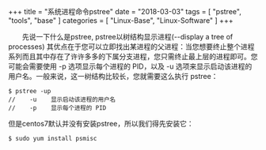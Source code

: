 +++
title = "系统进程命令pstree"
date = "2018-03-03"
tags = [ "pstree", "tools", "base" ]
categories = [
    "Linux-Base",
    "Linux-Software"
]
+++

　　先说一下什么是pstree, pstree以树结构显示进程(--display a tree of processes)
其优点在于您可以立即找出某进程的父进程：当您想要终止整个进程系列而且其中存在了许许多多的下属分支进程，您只需终止最上层的进程即可。您可能会需要使用 -p 选项显示每个进程的 PID，以及 -u 选项来显示启动该进程的用户名。一般来说，这一树结构比较长，您就需要这么执行 pstree：

```shell
$ pstree -up
//    -u    显示启动该进程的用户名
//    -p    显示每个进程的 PID
```
但是centos7默认并没有安装pstree，所以我们得先安装它：

```shell
$ sudo yum install psmisc
```

